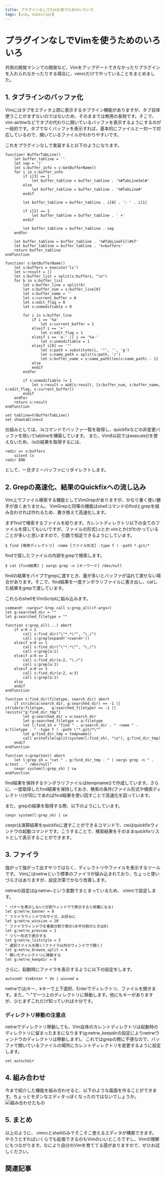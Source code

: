 ```yaml
---
title: プラグインなしでVimを使うためのいろいろ
tags: [vim, vimscript]
---
```


# プラグインなしでVimを使うためのいろいろ

共用の開発マシンでの開発など、Vimをアップデートできなかったりプラグインを入れられなかったりする場合に、vimrcだけでやっていることをまとめました。

## 1. タブラインのバッファ化
Vimにはタブをエディタ上部に表示するタブライン機能がありますが、タブ自体使うことがまずないのではないため、そのままでは無用の長物です。そこで、vim-airlineなどでタブの代わりに開いているバッファを表示するようにするのが一般的です。タブでなくバッファを表示すれば、基本的にファイルと一対一で対応しているので、開いているファイルがわかりやすいです。

これをプラグインなしで実装すると以下のようになります。

```VimScript
function! BufferTabLine() 
	let buffer_tabline = '' 
	let sep = '|' 
	let s:buffer_info = s:GetBufferName() 
	for i in s:buffer_info 
		if i[3] == 1 
			let buffer_tabline = buffer_tabline . '%#TabLineSel#' 
		else 
			let buffer_tabline = buffer_tabline . '%#TabLine#' 
		endif 
	
		let buffer_tabline = buffer_tabline . i[0] . ': ' . i[1] 
	
		if i[2] == 1 
			let buffer_tabline = buffer_tabline . ' +' 
		endif 
	
		let buffer_tabline = buffer_tabline . sep 
	endfor 

	let buffer_tabline = buffer_tabline . '%#TabLineFill#%T' 
	let buffer_tabline = buffer_tabline . '%=buffers' 
	return buffer_tabline 
endfunction 

function! s:GetBufferName() 
	let s:buffers = execute('ls') 
	let s:result = [] 
	let s:buffer_list = split(s:buffers, "\n") 
	for b in s:buffer_list 
		let s:buffer_line = split(b) 
		let s:buffer_num = s:buffer_line[0] 
		let s:buffer_name = '' 
		let s:current_buffer = 0 
		let s:edit_flag = 0
		let s:unmodifiable = 0 
		
		for i in s:buffer_line 
			if i == '%a' 
				let s:current_buffer = 1 
			elseif i == '+' 
				let s:edit_flag = 1 
			elseif i == 'a-' || i == '%a-'
				let s:unmodifiable = 1
			elseif i[0] == '"' 
				let s:path = substitute(i, '"', '', 'g') 
				let s:name_path = split(s:path, '/') 
				let s:buffer_name = s:name_path[len(s:name_path) - 1]
			else 
			endif 
		endfor 
	
		if s:unmodifiable != 1
			let s:result = add(s:result, [s:buffer_num, s:buffer_name, s:edit_flag, s:current_buffer]) 
		endif
	endfor 
	return s:result 
endfunction 

set tabline=%!BufferTabLine()
set showtabline=2
```

仕組みとしては、:lsコマンドでバッファ一覧を取得し、quickfixなどの非変更バッファを除いてtablineを構築しています。
また、Vim8以前ではexecute()を使えないため、:lsの結果を取得するには、

```
redir => s:buffers
	silent ls
redir END
```

として、一旦ダミーバッファにリダイレクトします。

## 2. Grepの高速化、結果のQuickfixへの流し込み
Vim上でファイル検索する機能としてVimGrepがありますが、かなり重く使い勝手が良くありません。
VimGrepと同等の機能はshellコマンドのfindとgrepを組み合わせれば作れるため、置き換えて高速化します。

まずfindで検索するファイルを絞ります。カレントディレクトリ以下の全てのファイルを探してもいいですが、ファイルの形式(.cとか.vimとか)がわかっていることが多いと思いますので、引数で指定できるようにしています。
```
$ find [検索ディレクトリ] -name [ファイル形式] -type f ! -path *.git/*
```

findで探したファイルの内部をgrepで検索します。
```
$ cat [find結果] | xargs grep -n [キーワード] /dev/null
```
findの結果をパイプでgrepに渡すとき、量が多いとバッファが溢れて渡せない場合があります。そこで、find結果を一度テンポラリファイルに書き出し、catした結果をgrepで渡しています。

これらのshellをVimScriptに組み込みます。
```
command! -nargs=* Grep call s:grep_all(<f-args>)
let g:searched_dir = ""
let g:searched_filetype = ""
 
function s:grep_all(...) abort
	if a:0 < 1
		call s:find_dir("\"*.*\"", "\./")
		call s:grep(expand('<cword>'))
	elseif a:0 == 1
		call s:find_dir("\"*.*\"", "\./")
		call s:grep(a:1)
	elseif a:0 == 2
		call s:find_dir(a:2, "\./")
		call s:grep(a:1)
	elseif a:0 == 3
		call s:find_dir(a:2, a:3)
		call s:grep(a:1)
	else
	endif
endfunction

function s:find_dir(filetype, search_dir) abort
	if stridx(a:search_dir, g:searched_dir) == -1 || stridx(a:filetype,   g:searched_filetype) == -1 || !exists("g:find_dir_tmp")
		let g:searched_dir = a:search_dir
		let g:searched_filetype = a:filetype
		let l:find_sh = "find " . a:search_dir . " -name " . a:filetype . " -type f ! -path \"*.git/*\""
		let g:find_dir_tmp = tempname()
		call writefile(split(system(l:find_sh), "\n"), g:find_dir_tmp)
	endif
endfunction

function s:grep(text) abort
	let l:grep_sh = "cat " . g:find_dir_tmp . " | xargs grep -n " . a:text . " /dev/null"
	cexpr system(l:grep_sh) | cw
endfunction
```
find結果を保持するテンポラリファイルはtempname()で作成しています。さらに、一度取得したfind結果を保持しておき、検索の条件(ファイル形式や検索ディレクトリ)が同じであればfind結果を使い回すことで高速化を図っています。

また、grepの結果を取得する際、以下のようにしています。
```
cexpr system(l:grep_sh) | cw
```
cexprは演算結果をquickfixに渡すことができるコマンドで、cwはquickfixウィンドウの起動コマンドです。こうすることで、検索結果をそのままquickfixリストとして表示することができます。


## 3. ファイラ
強がって強がって出すやつではなく、ディレクトリやファイルを表示するツールです。
Vimにはnetrwという標準のファイラが組み込まれており、ちょっと使いづらさはありますが、設定次第でかなり改善します。

netrwの設定はg:netrw~という変数でまとまっているため、.vimrcで設定します。

```
" バナーを表示しない(分割ウィンドウで表示すると邪魔になる)
let g:netrw_banner = 0
" ファイラウィンドウのサイズ、お好みに
let g:netrw_winsize = 20
" ファイラウィンドウを垂直分割で表示(水平分割のときは0)
let g:netrw_preview = 1
" ツリー形式で表示する
let g:netrw_liststyle = 3
" 選択ファイルを開く(ファイラ以外のウィンドウで開く)
let g:netrw_browse_split = 4
" 開いたディレクトリに移動する
let g:netrw_keepdir = 0
```

さらに、起動時にファイラを表示するように以下の設定をします。
```
autocmd! VimEnter * Ve | wincmd w
```

netrwではjキー、kキーで上下選択、Enterでディレクトリ、ファイルを開きます。また、"-"で一つ上のディレクトリに移動します。他にもキーがありますが、ひとまずこれだけ知っていれば十分です。

### ディレクトリ移動の注意点
netrwでディレクトリ移動しても、Vim自体のカレントディレクトリは起動時のディレクトリに留まったままになります(g:netrw_keepdirの設定によりnetrwウィンドウのディレクトリは移動します)。
これではgrepの際に不便なので、バッファで開いているファイルの場所にカレントディレクトリを変更するように設定します。
```
set autochdir
```


## 4. 組み合わせ
今まで紹介した機能を組み合わせると、以下のような画面を作ることができます。ちょっとモダンなエディタっぽくなったのではないでしょうか。
![組み合わせたもの](./img/組み合わせたもの.png)

## 5. まとめ
以上のように、.vimrcとshellのみでそこそこ使えるエディタが構築できます。
やろうとすればいくらでも拡張できるのもVimのいいところですし、Vimの理解にもつながります。なにより自分のVimを育ててる感がありますので、ぜひお試しください。

## 関連記事

